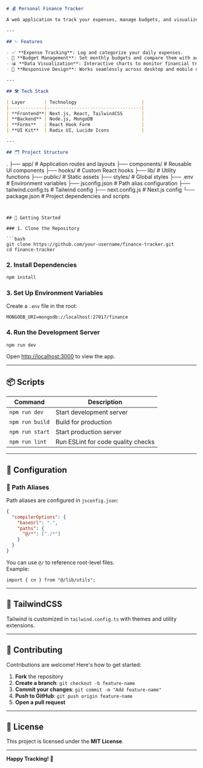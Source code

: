 ```markdown
# 💰 Personal Finance Tracker

A web application to track your expenses, manage budgets, and visualize your financial data. Built using **Next.js**, **React**, **TailwindCSS**, and **MongoDB**.

---

## ✨ Features

- ✅ **Expense Tracking**: Log and categorize your daily expenses.
- 💼 **Budget Management**: Set monthly budgets and compare them with actual spending.
- 📊 **Data Visualization**: Interactive charts to monitor financial trends.
- 📱 **Responsive Design**: Works seamlessly across desktop and mobile devices.

---

## 🛠️ Tech Stack

| Layer       | Technology                        |
|-------------|-----------------------------------|
| **Frontend**| Next.js, React, TailwindCSS       |
| **Backend** | Node.js, MongoDB                  |
| **Forms**   | React Hook Form                   |
| **UI Kit**  | Radix UI, Lucide Icons            |

---

## 🗂️ Project Structure

```
.
├── app/           # Application routes and layouts
├── components/    # Reusable UI components
├── hooks/         # Custom React hooks
├── lib/           # Utility functions
├── public/        # Static assets
├── styles/        # Global styles
├── .env           # Environment variables
├── jsconfig.json  # Path alias configuration
├── tailwind.config.ts  # Tailwind config
├── next.config.js # Next.js config
└── package.json   # Project dependencies and scripts
```


## 🚀 Getting Started

### 1. Clone the Repository

```bash
git clone https://github.com/your-username/finance-tracker.git
cd finance-tracker
```

### 2. Install Dependencies

```bash
npm install
```

### 3. Set Up Environment Variables

Create a `.env` file in the root:

```env
MONGODB_URI=mongodb://localhost:27017/finance
```

### 4. Run the Development Server

```bash
npm run dev
```

Open [http://localhost:3000](http://localhost:3000) to view the app.

---

## 📦 Scripts

| Command           | Description                          |
|-------------------|--------------------------------------|
| `npm run dev`     | Start development server             |
| `npm run build`   | Build for production                 |
| `npm run start`   | Start production server              |
| `npm run lint`    | Run ESLint for code quality checks   |

---

## 🔗 Configuration

### 🔄 Path Aliases

Path aliases are configured in `jsconfig.json`:

```json
{
  "compilerOptions": {
    "baseUrl": ".",
    "paths": {
      "@/*": ["./*"]
    }
  }
}
```

You can use `@/` to reference root-level files.  
Example:

```tsx
import { cn } from "@/lib/utils";
```

---

## 🎨 TailwindCSS

Tailwind is customized in `tailwind.config.ts` with themes and utility extensions.

---

## 🤝 Contributing

Contributions are welcome! Here's how to get started:

1. **Fork** the repository
2. **Create a branch**: `git checkout -b feature-name`
3. **Commit your changes**: `git commit -m "Add feature-name"`
4. **Push to GitHub**: `git push origin feature-name`
5. **Open a pull request**

---

## 📄 License

This project is licensed under the **MIT License**.

---

**Happy Tracking! 🎉**

